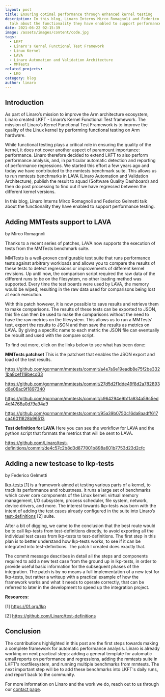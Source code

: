 ```yaml
---
layout: post
title: Ensuring optimal performance through enhanced kernel testing
description: In this blog, Linaro Interns Mirco Romagnoli and Federico Gelmetti
  talk about the functionality they have enabled to support performance testing.
date: 2021-06-22 02:15:39
image: /assets/images/content/code.jpg
tags:
  - LKFT
  - Linaro's Kernel Functional Test Framework
  - Linux Kernel
  - LAVA
  - Linaro Automation and Validation Architecture
  - MMTests
related_projects:
  - LKQ
category: blog
author: linaro
---
```

## Introduction

As part of Linaro’s mission to improve the Arm architecture ecosystem, Linaro created LKFT - Linaro’s Kernel Functional Test framework. The mission of Linaro’s Kernel Functional Test Framework is to improve the quality of the Linux kernel by performing functional testing on Arm hardware. 

While functional testing plays a critical role in ensuring the quality of the kernel, it does not cover another aspect of paramount importance: performance. Linaro therefore decided to extend LKFT to also perform performance analysis, and, in particular automatic detection and reporting of performance regressions. We started this effort a few years ago and today we have contributed to the mmtests benchmark suite. This allows us to run mmtests benchmarks in LAVA (Linaro Automation and Validation Architecture), publish the result to squad (Software Quality Dashboard) and then do post processing to find out if we have regressed between the different kernel versions.

In this blog, Linaro Interns Mirco Romagnoli and Federico Gelmetti talk about the functionality they have enabled to support performance testing. 

## Adding MMTests support to LAVA

by Mirco Romagnoli 

Thanks to a recent series of patches, LAVA now supports the execution of tests from the MMTests benchmark suite.

MMTests is a well-proven configurable test suite that runs performance tests against arbitrary workloads and allows you to compare the results of these tests to detect regressions or improvements of different kernel revisions. Up until now, the comparison script required the raw data of the different runs to be on the filesystem, no other loading method was supported. Every time the test boards were used by LAVA, the memory would be wiped, resulting in the raw data used for comparisons being lost at each execution. 

With this patch however, it is now possible to save results and retrieve them to make comparisons. The results of these tests can be exported to JSON, this file can then be used to make the comparisons without the need to have the raw metrics on the filesystem. This allows us to run a MMTests' test, export the results to JSON and then save the results as metrics on LAVA. By giving a specific name to each metric the JSON file can eventually be rebuilt and used with the compare script.

To find out more, click on the links below to see what has been done: 

**MMTests patchset**
This is the patchset that enables the JSON export and load of the test results.

<https://github.com/gormanm/mmtests/commit/a4e7a9e19eadb8e75f2be3321ba8cef119becd33>

<https://github.com/gormanm/mmtests/commit/27d5d2f1dde49f8d2a782893d6e06ac9f1897340>

<https://github.com/gormanm/mmtests/commit/c964294e9b11a934a59c5ed4df4768a0d79a94a9>

<https://github.com/gormanm/mmtests/commit/95a39b0750c16da8aadff617ca46011828b96513>

[](https://github.com/gormanm/mmtests/commit/95a39b0750c16da8aadff617ca46011828b96513)**Test definition for LAVA**
Here you can see the workflow for LAVA and the python script that formats the metrics that will be sent to LAVA.

<https://github.com/Linaro/test-definitions/commit/de4c57c2b8d3d877001b898a601b7753d23d2cfc>[](https://github.com/Linaro/test-definitions/commit/de4c57c2b8d3d877001b898a601b7753d23d2cfc)

## **Adding a new testcase to lkp-tests**

by Federico Gelmetti

[lkp-tests](https://01.org/lkp) \[1] is a framework aimed at testing various parts of a kernel, to track its performance and robustness.
It runs a large set of benchmarks which cover core components of the Linux kernel: virtual memory management, I/O subsystem, process scheduler, file system, network, device drivers, and more. The interest towards lkp-tests was born with the intent of adding the test cases already configured in the suite into Linaro’s [test-definitions](https://github.com/Linaro/test-definitions) \[2] suite.

After a bit of digging, we came to the conclusion that the best route would be to call lkp-tests from test-definitions directly, to avoid exporting all the individual test cases from lkp-tests to test-definitions.
The first step in this plan is to better understand how lkp-tests works, to see if it can be integrated into test-definitions. The patch I created does exactly that.

The commit message describes in detail all the steps and components required to add a new test case from the ground up in lkp-tests, in order to provide useful basic information for the subsequent phases of the integration.
The patch is by no means a full implementation of a new test for lkp-tests, but rather a writeup with a practical example of how the framework works and what it needs to operate correctly, that can be referred to later in the development to speed up the integration project.

**Resources:**

\[1] <https://01.org/lkp>

\[2] <https://github.com/Linaro/test-definitions>

## Conclusion

The contributions highlighted in this post are the first steps towards making a complete framework for automatic performance analysis. Linaro is already working on next practical steps: adding a general template for automatic email reports on performance and regressions, adding the mmtests suite in LKFT's rootfilesystem, and running multiple benchmarks from mmtests. The next important step will be to add these benchmarks into LKFT's daily runs, and report back to the community.

For more information on Linaro and the work we do, reach out to us through our [contact page](https://www.linaro.org/contact/).
